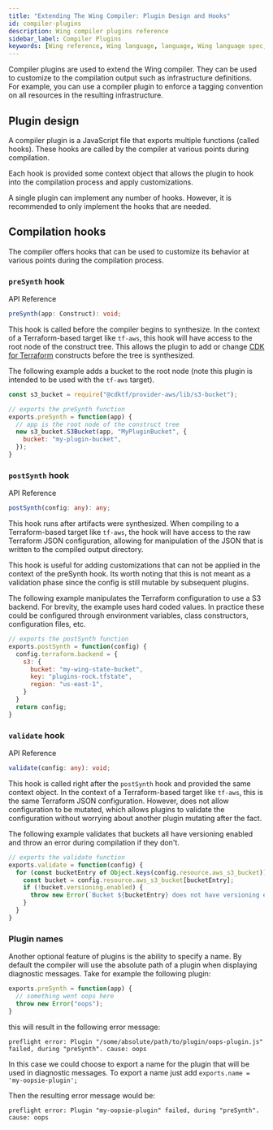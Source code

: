 ```yaml
---
title: "Extending The Wing Compiler: Plugin Design and Hooks"
id: compiler-plugins
description: Wing compiler plugins reference
sidebar_label: Compiler Plugins
keywords: [Wing reference, Wing language, language, Wing language spec, Wing programming language, compiler plugins]
---
```


Compiler plugins are used to extend the Wing compiler. They can be used to
customize to the compilation output such as infrastructure definitions.
For example, you can use a compiler plugin to enforce a tagging convention on
all resources in the resulting infrastructure.

## Plugin design

A compiler plugin is a JavaScript file that exports multiple functions (called hooks). These
hooks are called by the compiler at various points during compilation.

Each hook is provided some context object that allows
the plugin to hook into the compilation process and apply customizations.

A single plugin can implement any number of hooks. However, it is recommended
to only implement the hooks that are needed.

## Compilation hooks

The compiler offers hooks that can be used to customize its behavior at various
points during the compilation process.

### `preSynth` hook

API Reference
```ts
preSynth(app: Construct): void;
```

This hook is called before the compiler begins to synthesize. In the context of a
Terraform-based  target like `tf-aws`, this hook will have access to the root
node of the construct tree. This allows the plugin to add or change [CDK for
Terraform](https://github.com/hashicorp/terraform-cdk) constructs before the
tree is synthesized.

The following example adds a bucket to the root node (note this plugin is
intended to be used  with the `tf-aws` target).
```js
const s3_bucket = require("@cdktf/provider-aws/lib/s3-bucket");

// exports the preSynth function
exports.preSynth = function(app) {
  // app is the root node of the construct tree
  new s3_bucket.S3Bucket(app, "MyPluginBucket", {
    bucket: "my-plugin-bucket",
  });
}
```

### `postSynth` hook

API Reference
```ts
postSynth(config: any): any;
```

This hook runs after artifacts were synthesized. When compiling to a
Terraform-based target like `tf-aws`,  the hook will have access
to the raw Terraform JSON configuration, allowing for manipulation of the JSON
that is written to the compiled output directory.

This hook is useful for adding customizations that can not be applied in the
context of the preSynth hook. Its  worth noting that this is not meant as a
validation phase since the config is still mutable by subsequent plugins.

The following example manipulates the Terraform configuration to use a S3
backend. For brevity, the example uses  hard coded values. In practice these
could be configured through environment variables, class constructors,
configuration files, etc.
```js
// exports the postSynth function
exports.postSynth = function(config) {
  config.terraform.backend = {
    s3: {
      bucket: "my-wing-state-bucket",
      key: "plugins-rock.tfstate",
      region: "us-east-1",
    }  
  }
  return config;
}
```

### `validate` hook

API Reference
```ts
validate(config: any): void;
```

This hook is called right after the `postSynth` hook and provided the same
context object. In the context of a  Terraform-based target like `tf-aws`, this
is the same Terraform JSON configuration. However, does not allow configuration
to be mutated, which allows plugins to validate the configuration without
worrying about another plugin mutating after the fact.

The following example validates that buckets all have versioning enabled
and throw an  error during compilation if they don't.
```js
// exports the validate function
exports.validate = function(config) {
  for (const bucketEntry of Object.keys(config.resource.aws_s3_bucket)) {
    const bucket = config.resource.aws_s3_bucket[bucketEntry];
    if (!bucket.versioning.enabled) {
      throw new Error(`Bucket ${bucketEntry} does not have versioning enabled`);
    }
  }
}
```

### Plugin names

Another optional feature of plugins is the ability to specify a name. By default
the compiler will use the absolute path of a plugin when displaying diagnostic
messages. Take for example the following plugin:

```js
exports.preSynth = function(app) {
  // something went oops here
  throw new Error("oops");
}
```
this will result in the following error message:

```
preflight error: Plugin "/some/absolute/path/to/plugin/oops-plugin.js" failed, during "preSynth". cause: oops
```

In this case we could choose to export a name for the plugin that will be used
in diagnostic messages. To export a name just add `exports.name =
'my-oopsie-plugin';`

Then the resulting error message would be:

```
preflight error: Plugin "my-oopsie-plugin" failed, during "preSynth". cause: oops
```

